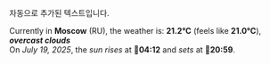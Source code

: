
자동으로 추가된 텍스트입니다.

<!--START_SECTION:weather:moscow-->
Currently in **Moscow** (RU), the weather is: **21.2°C** (feels like **21.0°C**), ***overcast clouds***<br/>
On *July 19, 2025*, the *sun rises* at 🌅**04:12** and *sets* at 🌇**20:59**.
<!--END_SECTION:weather-->
